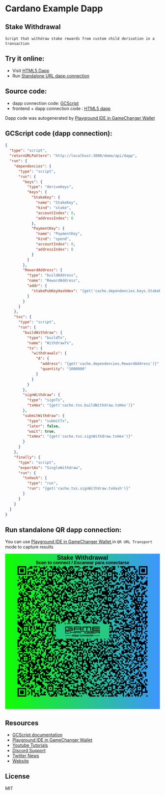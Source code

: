 
# Cardano Example Dapp

## **Stake Withdrawal**

    Script that withdraw stake rewards from custom child derivation in a transaction


## Try it online: 

-  Visit [HTML5 Dapp](https://raw.githubusercontent.com/GameChangerFinance/gamechanger.wallet/main/examples/Stake%20Withdrawal.html)
-  Run [Standalone URL dapp connection](https://beta-wallet.gamechanger.finance/api/2/run/1-H4sIAAAAAAAAA41STW-CQBD9L3uxTQjQ9MbNm017MNqm55EdZSMs22UoGMN_784qCNV-eCDy5s2b92Y4CjoYFImoUqsMiUBYpNrqt9XLEojQalfLiEwSRXmZQp6VFSWPcRxHEosyAqMiCcZwY-24RyHRoJaoU4UVv1_pn2h7PIzLEq36xGcGg6G2Jtgzxv81FMwbIMdSWrIwI-4V0rSsNT252a1IYgdIabGqeqALxBIOBWqaKo7AiyZH-I9m51RX2ICV81NlFGlTq3yAg37clH1S5CYfY1lvnI8FVNmC9cVxh3Q3SyHNMBzvNeQNhf0uQjNum913ovPGqP3tAN7eu6JMWmi-235tL457jseoZWpzhiD3E-b8gH4BP7ueZGefgfioQZMidxDxEPvf2XyldvqGO4bPRq5X5AKHk1ihZ_mNOMV6Uyi6pekLXjUH98mLZOuCYSAaUCQSsjX-PG_sczSOI2yVhjw_3LoBtqa0NOdtrZXe5TjYGu7jtNxBR82Mn6t_unCd_XfQfQFhycVQ4wMAAA)

## Source code:

- dapp connection code: [GCScript](Stake%20Withdrawal.gcscript)
- frontend + dapp connection code : [HTML5 dapp](Stake%20Withdrawal.html)

Dapp code was autogenerated by [Playground IDE in GameChanger Wallet ](https://beta-wallet.gamechanger.finance/playground)

## GCScript code (dapp connection):
```json
{
  "type": "script",
  "returnURLPattern": "http://localhost:3000/demo/api/dapp",
  "run": {
    "dependencies": {
      "type": "script",
      "run": {
        "keys": {
          "type": "deriveKeys",
          "keys": {
            "StakeKey": {
              "name": "StakeKey",
              "kind": "stake",
              "accountIndex": 0,
              "addressIndex": 0
            },
            "PaymentKey": {
              "name": "PaymentKey",
              "kind": "spend",
              "accountIndex": 0,
              "addressIndex": 0
            }
          }
        },
        "RewardAddress": {
          "type": "buildAddress",
          "name": "RewardAddress",
          "addr": {
            "stakePubKeyHashHex": "{get('cache.dependencies.keys.StakeKey.pubKeyHashHex')}"
          }
        }
      }
    },
    "txs": {
      "type": "script",
      "run": {
        "buildWithdraw": {
          "type": "buildTx",
          "name": "WithdrawTx",
          "tx": {
            "withdrawals": {
              "A": {
                "address": "{get('cache.dependencies.RewardAddress')}",
                "quantity": "1000000"
              }
            }
          }
        },
        "signWithdraw": {
          "type": "signTx",
          "txHex": "{get('cache.txs.buildWithdraw.txHex')}"
        },
        "submitWithdraw": {
          "type": "submitTx",
          "later": false,
          "wait": true,
          "txHex": "{get('cache.txs.signWithdraw.txHex')}"
        }
      }
    },
    "finally": {
      "type": "script",
      "exportAs": "SingleWithdraw",
      "run": {
        "txHash": {
          "type": "run",
          "run": "{get('cache.txs.signWithdraw.txHash')}"
        }
      }
    }
  }
}
```

## Run standalone QR dapp connection: 

You can use [Playground IDE in GameChanger Wallet ](https://beta-wallet.gamechanger.finance/playground) in `QR URL Transport` mode to capture results

[![QR URL Transport](Stake%20Withdrawal.png)](https://beta-wallet.gamechanger.finance/api/2/run/1-H4sIAAAAAAAAA41STW-CQBD9L3uxTQjQ9MbNm017MNqm55EdZSMs22UoGMN_784qCNV-eCDy5s2b92Y4CjoYFImoUqsMiUBYpNrqt9XLEojQalfLiEwSRXmZQp6VFSWPcRxHEosyAqMiCcZwY-24RyHRoJaoU4UVv1_pn2h7PIzLEq36xGcGg6G2Jtgzxv81FMwbIMdSWrIwI-4V0rSsNT252a1IYgdIabGqeqALxBIOBWqaKo7AiyZH-I9m51RX2ICV81NlFGlTq3yAg37clH1S5CYfY1lvnI8FVNmC9cVxh3Q3SyHNMBzvNeQNhf0uQjNum913ovPGqP3tAN7eu6JMWmi-235tL457jseoZWpzhiD3E-b8gH4BP7ueZGefgfioQZMidxDxEPvf2XyldvqGO4bPRq5X5AKHk1ihZ_mNOMV6Uyi6pekLXjUH98mLZOuCYSAaUCQSsjX-PG_sczSOI2yVhjw_3LoBtqa0NOdtrZXe5TjYGu7jtNxBR82Mn6t_unCd_XfQfQFhycVQ4wMAAA)

## Resources
- [GCScript documentation](https://beta-wallet.gamechanger.finance/doc/api/v2/api.html)
- [Playground IDE in GameChanger Wallet ](https://beta-wallet.gamechanger.finance/playground)
- [Youtube Tutorials](https://www.youtube.com/@gamechanger.finance)
- [Discord Support](https://discord.gg/vpbfyRaDKG)
- [Twitter News](https://twitter.com/GameChangerOk)
- [Website](https://gamechanger.finance)

## License
MIT 
    
